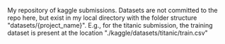 My repository of kaggle submissions. Datasets are not committed to the repo here, but exist in my local directory with the folder structure "datasets/{project_name}". E.g., for the titanic submission, the training dataset is present at the location "./kaggle/datasets/titanic/train.csv"
